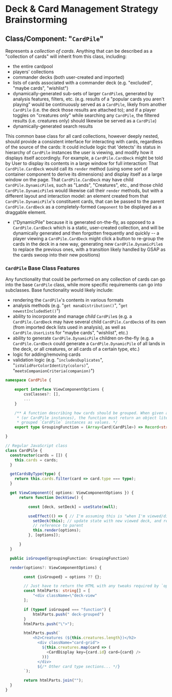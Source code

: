 # Deck & Card Management Strategy Brainstorming

## Class/Component: "`CardPile`"
Represents a *collection of cards*. Anything that can be described as a "collection of cards" will inherit from this class, including:
- the entire cardpool
- players' collections
- commander decks (both user-created and imported)
- lists of cards associated with a commander deck (e.g. "excluded", "maybe cards", "wishlist")
- dynamically-generated sub-sets of larger `CardPile`s, generated by analysis features, filters, etc. (e.g. results of a "popular cards you aren't playing" would be continuously served as a `CardPile`, likely from another `CardPile` (i.e. the deck those results are attached to); and if a player toggles on "creatures only" while searching any `CardPile`, the filtered results (i.e. creatures only) should likewise be served as a `CardPile`)
- dynamically-generated search results

This common base class for all card collections, however deeply nested, should provide a consistent interface for interacting with cards, regardless of the source of the cards: It could include logic that 'detects' its status in hierarchy of `CardPile` instances the user is viewing, and modify how it displays itself accordingly.
For example, a `CardPile.CardDeck` might be told by User to display its contents in a large window for full interaction: That `CardPile.CardDeck` would call its `render` method (using some sort of container component to derive its dimensions) and display itself as a large window on the page. That `CardPile.CardDeck` may have child `CardPile.DynamicPile`s, such as "Lands", "Creatures", etc., and those child `CardPile.DynamicPile`s would likewise call their `render` methods, but with a different layout and interaction model: an element created from that `CardPile.DynamicPile`'s constituent cards, that can be passed to the parent `CardPile.CardDeck` as a completely-formed `Component` to be displayed as a draggable element.
  - ("DynamicPile" because it is generated on-the-fly, as opposed to a `CardPile.CardDeck` which is a static, user-created collection, and will be dynamically generated and then forgotten frequently and quickly -- a player viewing a `CardPile.CardDeck` might click a button to re-group the cards in the deck in a new way, generating new `CardPile.DynamicPile`s to replace the previous ones, with a transition likely handled by GSAP as the cards swoop into their new positions)

### `CardPile` Base Class Features
Any functionality that could be performed on any collection of cards can go into the base `CardPile` class, while more specific requirements can go into subclasses. Base functionality would likely include:
- rendering the `CardPile`'s contents in various formats
- analysis methods (e.g. "`get manaDistribution()`", "`get newestIncludedSet()`")
- ability to incorporate and manage _child_ `CardPile`s (e.g. a `CardPile.CardDeck` may have several child `CardPile.CardDeck`s of its own (from imported deck lists used in analysis), as well as `CardPile.UserList`s for "maybe cards", "wishlist", etc.)
- ability to generate `CardPile.DynamicPile` children on-the-fly (e.g. a `CardPile.CardDeck` could generate a `CardPile.DynamicPile` of all lands in the deck, or all creatures, or all cards of a certain type, etc.)
- logic for adding/removing cards
- validation logic (e.g. "`includesDuplicates`", "`isValidForColorIdentity(colors)`", "`meetsCompanionCriteria(companion)`")



```typescript
namespace CardPile {

	export interface ViewComponentOptions {
		cssClasses?: [],
		...
	}

	/** A function describing how cards should be grouped. When given an array of Card instances
	 * (or CardPile instances), the function must return an object literal with labels as keys and the
	 * grouped `CardPile` instances as values. */
	export type GroupingFunction = (Array<Card|CardPile>) => Record<string, CardPile>;

}

// Regular JavaScript class
class CardPile {
  constructor(cards = []) {
    this.cards = cards;
  }

  getCardsByType(type) {
    return this.cards.filter(card => card.type === type);
  }

  get ViewComponent({ options: ViewComponentOptions }) {
	  return function DeckView() {

		  const [deck, setDeck] = useState(null);

		  useEffect(() => { // I'm assuming this is "when I'm viewed/displayed"?
			setDeck(this); // update state with new viewed deck, and render it
			// reference to parent
			this.render(options);
		  }, [options]);

	  }
  }

  public isGrouped(groupingFunction: GroupingFunction)

  render(options?: ViewComponentOptions) {

		const {isGrouped} = options ?? {};

		// Just have to return the HTML with any tweaks required by `options`
		const htmlParts: string[] = [
			"<div className=\"deck-view"
		];

		if (typeof isGrouped === "function") {
			htmlParts.push(" deck-grouped")
		}
		htmlParts.push("\">");

		htmlParts.push(`
			<h2>Creatures (${this.creatures.length})</h2>
			  <div className="card-grid">
				${this.creatures.map(card => (
				  <CardDisplay key={card.id} card={card} />
				))}
			  </div>
			  ${/* Other card type sections... */}
		`);

		return htmlParts.join("");
  }
}
```